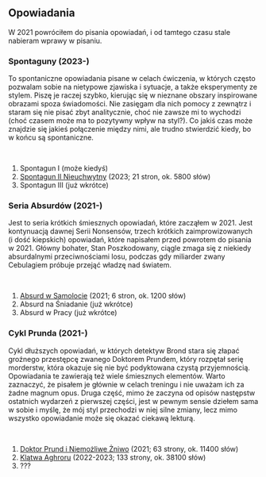 <BackToOther></BackToOther>

## Opowiadania

W 2021 powróciłem do pisania opowiadań, i od tamtego czasu stale nabieram wprawy w pisaniu.

### Spontaguny (2023-)

To spontaniczne opowiadania pisane w celach ćwiczenia, w których często pozwalam sobie na nietypowe zjawiska i sytuacje, a także eksperymenty ze stylem. Piszę je raczej szybko, kierując się w nieznane obszary inspirowane obrazami spoza świadomości. Nie zasięgam dla nich pomocy z zewnątrz i staram się nie pisać zbyt analitycznie, choć nie zawsze mi to wychodzi (choć czasem może ma to pozytywny wpływ na styl?). Co jakiś czas może znajdzie się jakieś połączenie między nimi, ale trudno stwierdzić kiedy, bo w końcu są spontaniczne.

<br />

1. Spontagun I (może kiedyś)
2. <a href="/stories/spontagun-002.pdf" target="_blank">Spontagun II Nieuchwytny</a> (2023; 21 stron, ok. 5800 słów)
3. Spontagun III (już wkrótce)

### Seria Absurdów (2021-)

Jest to seria krótkich śmiesznych opowiadań, które zacząłem w 2021. Jest kontynuacją dawnej Serii Nonsensów, trzech krótkich zaimprowizowanych (i dość kiepskich) opowiadań, które napisałem przed powrotem do pisania w 2021. Główny bohater, Stan Poszkodowany, ciągle zmaga się z niekiedy absurdalnymi przeciwnościami losu, podczas gdy miliarder zwany Cebulagiem próbuje przejąć władzę nad światem.

<br />

1. <a href="/stories/absurd-001.pdf" target="_blank">Absurd w Samolocie</a> (2021; 6 stron, ok. 1200 słów)
2. Absurd na Śniadanie (już wkrótce)
3. Absurd w Pracy (już wkrótce)

### Cykl Prunda (2021-)

Cykl dłuższych opowiadań, w których detektyw Brond stara się złapać groźnego przestępcę zwanego Doktorem Prundem, który rozpętał serię morderstw, która okazuje się nie być podyktowana czystą przyjemnością. Opowiadania te zawierają też wiele śmiesznych elementów. Warto zaznaczyć, że pisałem je głównie w celach treningu i nie uważam ich za żadne magnum opus. Druga część, mimo że zaczyna od opisów następstw ostatnich wydarzeń z pierwszej części, jest w pewnym sensie dziełem sama w sobie i myślę, że mój styl przechodzi w niej silne zmiany, lecz mimo wszystko opowiadanie może się okazać ciekawą lekturą.

<br />

1. <a href="/stories/doktor-prund-i-niemożliwe-żniwo.pdf" target="_blank">Doktor Prund i Niemożliwe Żniwo</a> (2021; 63 strony, ok. 11400 słów)
2. <a href="/stories/klątwa-aghroru.pdf" target="_blank">Klątwa Aghroru</a> (2022-2023; 133 strony, ok. 38100 słów)
3. ???
